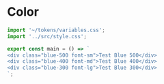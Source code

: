 # Color

```js script
import '~/tokens/variables.css';
import '../src/style.css';
```

```js preview-story
export const main = () => `
<div class="blue-500 font-sm">Test Blue 500</div>
<div class="blue-400 font-md">Test Blue 400</div>
<div class="blue-300 font-lg">Test Blue 300</div>
`;
```
